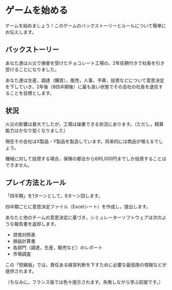 # ゲームを始める
ゲームを始めましょう！このゲームのバックストーリーとルールについて簡単にお伝えします。

## バックストーリー

あなた達は火災で損害を受けたチョコレート工場の，2年任期付きで社長を引き受けることになりました。

あなた達は生産，調達（購買），販売，人事，予算，投資などについて意思決定を下していき，2年後（8四半期後）に最も良い状態でその会社の社長を退任することを目標とします。

## 状況

火災の影響は甚大でしたが，工場は操業できる状況にあります。（ただし，精算能力はかなり低くなりました）

現在その会社はX製品・Y製品を製造しています。将来的には商品が増えるでしょう。

機械に対して投資する場合，保険の都合から695,000円までしか投資することはできません。

## プレイ方法とルール
「四半期」を1ターンとして，8ターン回します。

四半期ごとに意思決定ファイル（Excelシート）を作成し，提出します。

あなたと他のチームの意思決定に基づき，シミュレーターソフトウェアは次のような報告書を返却します。
* 貸借対照表
* 損益計算書
* 各部門（調達，生産，販売など）のレポート
* 市場調査

この「短縮版」では，責任ある経営判断を下すために必要な最低限の情報などが提供されます。

（ちなみに，フランス版では色々提示されます。失敗しながら学ぶ前提です。）